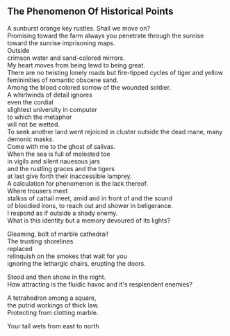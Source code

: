 The Phenomenon Of Historical Points
-----------------------------------
A sunburst orange key rustles. Shall we move on?  
Promising toward the farm always you penetrate through the sunrise  
toward the sunrise imprisoning maps.  
Outside  
crimson water and sand-colored mirrors.  
My heart moves from being lewd to being great.  
There are no twisting lonely roads but fire-tipped cycles of tiger and yellow  
femininities of romantic obscene sand.  
Among the blood colored sorrow of the wounded soldier.  
A whirlwinds of detail ignores  
even the cordial  
slightest university in computer  
to which the metaphor  
will not be wetted.  
To seek another land went rejoiced in cluster outside the dead mane, many demonic masks.  
Come with me to the ghost of salivas.  
When the sea is full of molested toe  
in vigils and silent nauesous jars  
and the rustling graces and the tigers  
at last give forth their inaccessible lamprey.  
A calculation for phenomenon is the lack thereof.  
Where trousers meet  
stalkss of cattail meet, amid and in front of and the sound  
of bloodied irons, to reach out and shower in beligerance.  
I respond as if outside a shady enemy.  
What is this identity but a memory devoured of its lights?  
  
Gleaming, bolt of marble cathedral!  
The trusting shorelines  
replaced  
relinquish on the smokes that wait for you  
ignoring the lethargic chairs, erupting the doors.  
  
Stood and then shone in the night.  
How attracting is the fluidic havoc and it's resplendent enemies?  
  
A tetrahedron among a square,  
the putrid workings of thick law.  
Protecting from clotting marble.  
  
Your tail wets from east to north  
